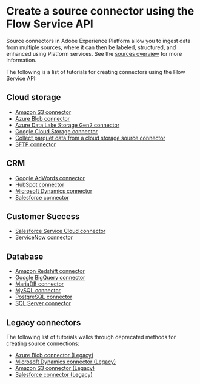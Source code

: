 # Create a source connector using the Flow Service API

Source connectors in Adobe Experience Platform allow you to ingest data from multiple sources, where it can then be labeled, structured, and enhanced using Platform services. See the [sources overview](../../../technical_overview/acp_connectors_overview/acp-connectors-overview.md) for more information.

The following is a list of tutorials for creating connectors using the Flow Service API:

## Cloud storage

- [Amazon S3 connector](./cloud-storages/s3-api-tutorial.md)
- [Azure Blob connector](./cloud-storages/blob-api-tutorial.md)
- [Azure Data Lake Storage Gen2 connector](./cloud-storages/adls-gen2-api-tutorial.md)
- [Google Cloud Storage connector](./cloud-storages/google-cloud-api-tutorial.md)
- [Collect parquet data from a cloud storage source connector](./cloud-storages/parquet-ingestion-tutorial.md)
- [SFTP connector](./cloud-storages/sftp-api-tutorial.md)

## CRM

- [Google AdWords connector](./crm/google-adwords-api-tutorial.md)
- [HubSpot connector](./crm/hubspot-api-tutorial.md)
- [Microsoft Dynamics connector](./crm/dynamics-api-tutorial.md)
- [Salesforce connector](./crm/salesforce-api-tutorial.md)

## Customer Success

- [Salesforce Service Cloud connector](./customer-success/salesforce-service-cloud-api-tutorial.md)
- [ServiceNow connector](./customer-success/service-now-api-tutorial.md)

## Database

- [Amazon Redshift connector](./database-nosql/amazon-redshift-api-tutorial.md)
- [Google BigQuery connector](./database-nosql/google-bigquery-api-tutorial.md)
- [MariaDB connector](./database-nosql/mariadb-api-tutorial.md)
- [MySQL connector](./database-nosql/mysql-db-api-tutorial.md)
- [PostgreSQL connector](./database-nosql/psql-api-tutorial.md)
- [SQL Server connector](./database-nosql/sql-server-api-tutorial.md)

## Legacy connectors

The following list of tutorials walks through deprecated methods for creating source connections:

- [Azure Blob connector (Legacy)](../../creating_a_connector_tutorial/ACP_azure_blob_connector_tutorial.md)
- [Microsoft Dynamics connector (Legacy)](../../creating_a_connector_tutorial/ACP_dynamic_connector_tutorial.md)
- [Amazon S3 connector (Legacy)](../../creating_a_connector_tutorial/ACP_s3_connector_tutorial.md)
- [Salesforce connector (Legacy)](../../creating_a_connector_tutorial/ACP_salesforce_connector_tutorial.md)